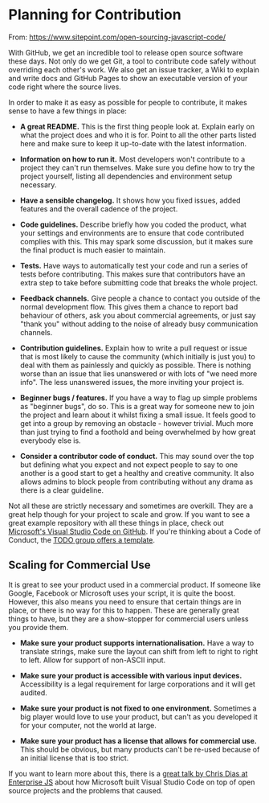 # Planning for Contribution
From: https://www.sitepoint.com/open-sourcing-javascript-code/

With GitHub, we get an incredible tool to release open source software these days. Not only do we get Git, a tool to contribute code safely without overriding each other's work. We also get an issue tracker, a Wiki to explain and write docs and GitHub Pages to show an executable version of your code right where the source lives.

In order to make it as easy as possible for people to contribute, it makes sense to have a few things in place:

* __A great README.__ This is the first thing people look at. Explain early on what the project does and who it is for. Point to all the other parts listed here and make sure to keep it up-to-date with the latest information.

* __Information on how to run it.__ Most developers won't contribute to a project they can't run themselves. Make sure you define how to try the project yourself, listing all dependencies and environment setup necessary.

* __Have a sensible changelog.__ It shows how you fixed issues, added features and the overall cadence of the project.

* __Code guidelines.__ Describe briefly how you coded the product, what your settings and environments are to ensure that code contributed complies with this. This may spark some discussion, but it makes sure the final product is much easier to maintain.

* __Tests.__ Have ways to automatically test your code and run a series of tests before contributing. This makes sure that contributors have an extra step to take before submitting code that breaks the whole project.

* __Feedback channels.__ Give people a chance to contact you outside of the normal development flow. This gives them a chance to report bad behaviour of others, ask you about commercial agreements, or just say "thank you" without adding to the noise of already busy communication channels.

* __Contribution guidelines.__ Explain how to write a pull request or issue that is most likely to cause the community (which initially is just you) to deal with them as painlessly and quickly as possible. There is nothing worse than an issue that lies unanswered or with lots of "we need more info". The less unanswered issues, the more inviting your project is.

* __Beginner bugs / features.__ If you have a way to flag up simple problems as "beginner bugs", do so. This is a great way for someone new to join the project and learn about it whilst fixing a small issue. It feels good to get into a group by removing an obstacle - however trivial. Much more than just trying to find a foothold and being overwhelmed by how great everybody else is.

* __Consider a contributor code of conduct.__ This may sound over the top but defining what you expect and not expect people to say to one another is a good start to get a healthy and creative community. It also allows admins to block people from contributing without any drama as there is a clear guideline.

Not all these are strictly necessary and sometimes are overkill. They are a great help though for your project to scale and grow. If you want to see a great example repository with all these things in place, check out [Microsoft's Visual Studio Code on GitHub](https://github.com/Microsoft/vscode). If you're thinking about a Code of Conduct, the [TODO group offers a template](http://todogroup.org/opencodeofconduct/).

## Scaling for Commercial Use
It is great to see your product used in a commercial product. If someone like Google, Facebook or Microsoft uses your script, it is quite the boost. However, this also means you need to ensure that certain things are in place, or there is no way for this to happen. These are generally great things to have, but they are a show-stopper for commercial users unless you provide them.

* __Make sure your product supports internationalisation.__ Have a way to translate strings, make sure the layout can shift from left to right to right to left. Allow for support of non-ASCII input.

* __Make sure your product is accessible with various input devices.__ Accessibility is a legal requirement for large corporations and it will get audited.

* __Make sure your product is not fixed to one environment.__ Sometimes a big player would love to use your product, but can't as you developed it for your computer, not the world at large.

* __Make sure your product has a license that allows for commercial use.__ This should be obvious, but many products can't be re-used because of an initial license that is too strict.

If you want to learn more about this, there is a [great talk by Chris Dias at Enterprise JS](https://vimeo.com/157660470) about how Microsoft built Visual Studio Code on top of open source projects and the problems that caused.
